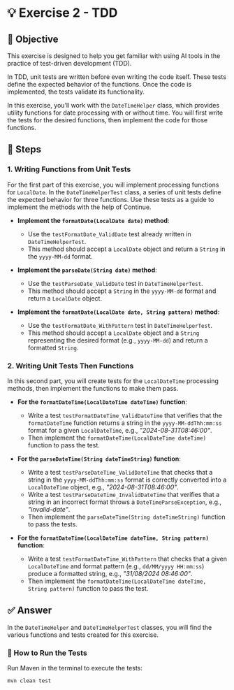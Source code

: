 # 💡 Exercise 2 - TDD

## 🎯 Objective
This exercise is designed to help you get familiar with using AI tools in the practice of test-driven development (TDD).

In TDD, unit tests are written before even writing the code itself. These tests define the expected behavior of the functions. Once the code is implemented, the tests validate its functionality.

In this exercise, you’ll work with the `DateTimeHelper` class, which provides utility functions for date processing with or without time. You will first write the tests for the desired functions, then implement the code for those functions.

## 🐾 Steps

### 1. Writing Functions from Unit Tests
For the first part of this exercise, you will implement processing functions for `LocalDate`. In the `DateTimeHelperTest` class, a series of unit tests define the expected behavior for three functions. Use these tests as a guide to implement the methods with the help of Continue.

- **Implement the `formatDate(LocalDate date)` method**:
  - Use the `testFormatDate_ValidDate` test already written in `DateTimeHelperTest`.
  - This method should accept a `LocalDate` object and return a `String` in the `yyyy-MM-dd` format.

- **Implement the `parseDate(String date)` method**:
  - Use the `testParseDate_ValidDate` test in `DateTimeHelperTest`.
  - This method should accept a `String` in the `yyyy-MM-dd` format and return a `LocalDate` object.

- **Implement the `formatDate(LocalDate date, String pattern)` method**:
  - Use the `testFormatDate_WithPattern` test in `DateTimeHelperTest`.
  - This method should accept a `LocalDate` object and a `String` representing the desired format (e.g., `yyyy-MM-dd`) and return a formatted `String`.

### 2. Writing Unit Tests Then Functions
In this second part, you will create tests for the `LocalDateTime` processing methods, then implement the functions to make them pass.

- **For the `formatDateTime(LocalDateTime dateTime)` function**:
  - Write a test `testFormatDateTime_ValidDateTime` that verifies that the `formatDateTime` function returns a string in the `yyyy-MM-ddThh:mm:ss` format for a given `LocalDateTime`, e.g., _"2024-08-31T08:46:00"_.
  - Then implement the `formatDateTime(LocalDateTime dateTime)` function to pass the test.

- **For the `parseDateTime(String dateTimeString)` function**:
  - Write a test `testParseDateTime_ValidDateTime` that checks that a string in the `yyyy-MM-ddThh:mm:ss` format is correctly converted into a `LocalDateTime` object, e.g., _"2024-08-31T08:46:00"_.
  - Write a test `testParseDateTime_InvalidDateTime` that verifies that a string in an incorrect format throws a `DateTimeParseException`, e.g., _"invalid-date"_.
  - Then implement the `parseDateTime(String dateTimeString)` function to pass the tests.

- **For the `formatDateTime(LocalDateTime dateTime, String pattern)` function**:
  - Write a test `testFormatDateTime_WithPattern` that checks that a given `LocalDateTime` and format pattern (e.g., `dd/MM/yyyy HH:mm:ss`) produce a formatted string, e.g., _"31/08/2024 08:46:00"_.
  - Then implement the `formatDateTime(LocalDateTime dateTime, String pattern)` function to pass the test.

## ✅ Answer
In the `DateTimeHelper` and `DateTimeHelperTest` classes, you will find the various functions and tests created for this exercise.

### 🚀 How to Run the Tests
Run Maven in the terminal to execute the tests:

```bash
mvn clean test
```